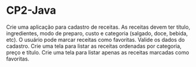 # CP2-Java
Crie uma aplicação para cadastro de receitas. As receitas devem ter título, ingredientes, modo de preparo, custo e categoria (salgado, doce, bebida, etc). O usuário pode marcar receitas como favoritas. Valide os dados do cadastro. Crie uma tela para listar as receitas ordenadas por categoria, preço e título. Crie uma tela para listar apenas as receitas marcadas como favoritas.
